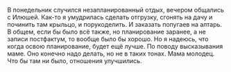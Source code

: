 В понедельник случился незапланированный отдых, вечером общались с Илюшей. Как-то я умудрилась сделать отгрузку, сгонять на дачу и починить там крыльцо, и порукоделить. И заказать попугаев на алтарь. В общем, если бы было всё также, но планирование заранее, а не записи постфактум, то вообще было бы хорошо. Но я надеюсь, что когда освою планирование, будет ещё лучше.
По поводу высказывания маме. Оно конечно надо делать, но не в таких тонах. Мама молодец. Что бы там ни было, отношения улучшились.